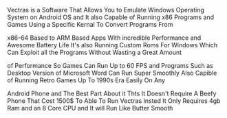 Vectras is a Software That Allows You to Emulate Windows Operating System on Android OS and It also Capable of Running x86 Programs and Games Using a Specific Kernal To Convert Programs From

x86-64 Based to ARM Based Apps With incredible Performance and Awesome Battery Life It's also Running Custom Roms For Windows Which Can Exploit all the Programs Without Wasting a Great Amount

of Performance So Games Can Run Up to 60 FPS and Programs Such as Desktop Version of Microsoft Word Can Run Super Smoothly Also Capible of Running Retro Games Up To 1990s Era Easily On Any

Android Phone and The Best Part About it Thts It Doesn't Require A Beefy Phone That Cost 1500$ To Able To Run Vectras Insted It Only Requires 4gb Ram and an 8 Core CPU and It will Run Like Butter Smooth